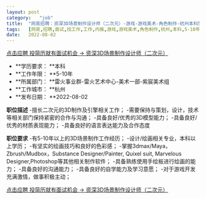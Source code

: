 ```yaml
---
layout:	post
category:	"job"
title:	"网易招聘：资深3D场景制作设计师（二次元）-游戏-游戏美术-角色制作-杭州本科5-10年"
tags:	[网易,招聘,面试,找工作,工作,内推,游戏,游戏美术,角色制作,杭州,本科,5-10年]
date:	2022-08-02
---
```


[点击应聘 投简历就有面试机会 -> 资深3D场景制作设计师（二次元）](http://mobile.bole.netease.com/bole/boleDetail?id=34832&employeeId=346f03c3cda5f04c&key=all)



- **学历要求： **本科
- **工作年限： **5-10年
- **所属部门： **雷火事业群-雷火艺术中心-美术一部-紫宸美术组
- **工作城市： **杭州
- **发布日期： **2022-08-02



**职位描述**
-擅长二次元的3D制作及引擎相关工作；
-需要保持与策划，设计，技术等相关部门保持紧密的合作与沟通；
-具备良好/优秀的3D模型能力；
-具备良好/优秀的材质表现能力；
-具备良好的语言表达能力及合作态度



**职位要求**
-有5-10年以上的3D场景制作工作经历；
-设计/绘画相关专业，本科以上学历；
-有坚实的绘画技巧和良好的色彩感；
-掌握3dmax/Maya，Zbrush/Mudbox，Substance Designer/Painter, Quixel suit, Marvelous Designer,Photoshop等其他相关制作软件；
-具备熟练使用手绘板进行绘画的能力；
-具备良好的沟通能力；
-具备良好的自学能力及学习意愿；
-对于游戏开发充满激情，做事积极主动；



[点击应聘 投简历就有面试机会 -> 资深3D场景制作设计师（二次元）](http://mobile.bole.netease.com/bole/boleDetail?id=34832&employeeId=346f03c3cda5f04c&key=all)